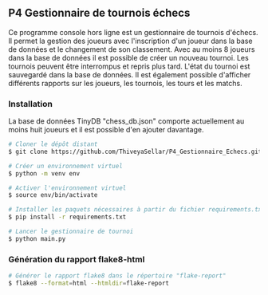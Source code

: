 ## P4 Gestionnaire de tournois échecs

Ce programme console hors ligne est un gestionnaire de tournois d'échecs.
Il permet la gestion des joueurs avec l'inscription d'un joueur dans la base de données et le changement de son classement.
Avec au moins 8 joueurs dans la base de données il est possible de créer un nouveau tournoi.
Les tournois peuvent être interrompus et repris plus tard. L'état du tournoi est sauvegardé dans la base de données.
Il est également possible d'afficher différents rapports sur les joueurs, les tournois, les tours et les matchs.

### Installation

La base de données TinyDB "chess_db.json" comporte actuellement au moins huit joueurs et il est possible d'en ajouter davantage.


```bash
# Cloner le dépôt distant
$ git clone https://github.com/ThiveyaSellar/P4_Gestionnaire_Echecs.git

# Créer un environnement virtuel
$ python -m venv env

# Activer l'environnement virtuel
$ source env/bin/activate

# Installer les paquets nécessaires à partir du fichier requirements.txt
$ pip install -r requirements.txt

# Lancer le gestionnaire de tournoi
$ python main.py

```

### Génération du rapport flake8-html

```bash
# Générer le rapport flake8 dans le répertoire "flake-report"
$ flake8 --format=html --htmldir=flake-report
```
